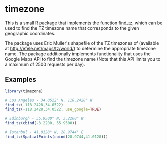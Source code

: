 # timezone

This is a small R package that implements the function find_tz, which can be used to find the TZ timezone name that corresponds to the given geographic coordinates.

The package uses Eric Muller's shapefile of the TZ timezones of (available at http://efele.net/maps/tz/world/) to determine the appropriate timezone name. The package additionally implements functionality that uses the Google Maps API to find the timezone name (Note that this API limits you to a maximum of 2500 requests per day).

## Examples

```r
library(timezone)

# Los Angeles - 34.0522° N, 118.2428° W
find_tz(-118.2428,34.0522)
find_tz(-118.2428,34.0522, use_google=TRUE)

# Edinburgh - 55.9500° N, 3.2200° W
find_tz(cbind(-3.2200, 55.9500))

# Istanbul - 41.0128° N, 28.9744° E
find_tz(SpatialPoints(cbind(28.9744,41.0128)))
```
